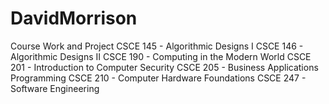 # DavidMorrison
Course Work and Project
CSCE 145 - Algorithmic Designs I 
CSCE 146 - Algorithmic Designs II 
CSCE 190 - Computing in the Modern World 
CSCE 201 - Introduction to Computer Security 
CSCE 205 - Business Applications Programming
CSCE 210 - Computer Hardware Foundations CSCE 
247 - Software Engineering
